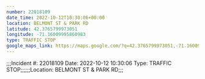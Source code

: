 ```yaml
---
number: 22018109
date_time: 2022-10-12T10:30:06+00:00
location: BELMONT ST & PARK RD
latitude: 42.3765799973051
longitude: -71.16009995860983
type: TRAFFIC STOP
google_maps_link: https://maps.google.com/?q=42.3765799973051,-71.16009995860983
---
```


;;;Incident #: 22018109  Date: 2022-10-12 10:30:06   Type: TRAFFIC STOP;;;;;;Location: BELMONT ST & PARK RD;;;
